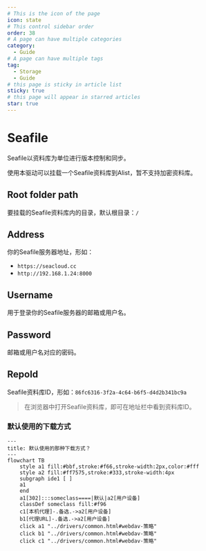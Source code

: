 ```yaml
---
# This is the icon of the page
icon: state
# This control sidebar order
order: 38
# A page can have multiple categories
category:
  - Guide
# A page can have multiple tags
tag:
  - Storage
  - Guide
# this page is sticky in article list
sticky: true
# this page will appear in starred articles
star: true
---
```

# Seafile

Seafile以资料库为单位进行版本控制和同步。

使用本驱动可以挂载一个Seafile资料库到Alist，暂不支持加密资料库。

## **Root folder path**

要挂载的Seafile资料库内的目录，默认根目录：`/`

## **Address**

你的Seafile服务器地址，形如：
- `https://seacloud.cc`
- `http://192.168.1.24:8000`

## **Username**

用于登录你的Seafile服务器的邮箱或用户名。

## **Password**

邮箱或用户名对应的密码。

## **RepoId**

Seafile资料库ID，形如：`86fc6316-3f2a-4c64-b6f5-d4d2b341bc9a`

> 在浏览器中打开Seafile资料库，即可在地址栏中看到资料库ID。



### **默认使用的下载方式**

```mermaid
---
title: 默认使用的那种下载方式？
---
flowchart TB
    style a1 fill:#bbf,stroke:#f66,stroke-width:2px,color:#fff
    style a2 fill:#ff7575,stroke:#333,stroke-width:4px
    subgraph ide1 [ ]
    a1
    end
    a1[302]:::someclass====|默认|a2[用户设备]
    classDef someclass fill:#f96
    c1[本机代理]-.备选.->a2[用户设备]
    b1[代理URL]-.备选.->a2[用户设备]
    click a1 "../drivers/common.html#webdav-策略"
    click b1 "../drivers/common.html#webdav-策略"
    click c1 "../drivers/common.html#webdav-策略"
```
